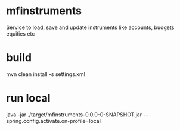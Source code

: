 # mfinstruments
Service to load, save and update instruments like accounts, budgets equities etc

# build

mvn clean install -s settings.xml

# run local

java -jar ./target/mfinstruments-0.0.0-0-SNAPSHOT.jar --spring.config.activate.on-profile=local
